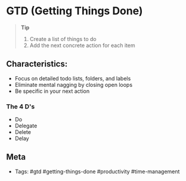 # GTD (Getting Things Done)

> **Tip**
>
> 1. Create a list of things to do
> 2. Add the next concrete action for each item

## Characteristics:

- Focus on detailed todo lists, folders, and labels
- Eliminate mental nagging by closing open loops
- Be specific in your next action

### The 4 D's

- Do
- Delegate
- Delete
- Delay

## Meta

- Tags: #gtd #getting-things-done #productivity #time-management
